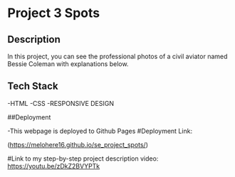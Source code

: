 # Project 3 Spots

## Description

In this project, you can see the professional photos of a civil aviator named Bessie Coleman with explanations below.

## Tech Stack

-HTML
-CSS
-RESPONSIVE DESIGN

##Deployment

-This webpage is deployed to Github Pages
#Deployment Link:

(https://melohere16.github.io/se_project_spots/)

#Link to my step-by-step project description video:
https://youtu.be/zDkZ2BVYPTk
